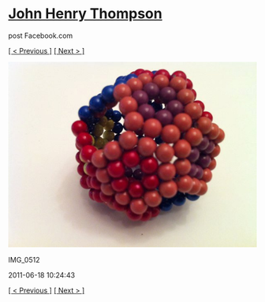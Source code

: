 # [John Henry Thompson](../README.md)
post Facebook.com

[[ < Previous ]](2011-06-18-7.md) [[ Next > ]](2011-06-18-9.md)

[![](../media/2011-06-18/Magnetic-Balls-IMG_0512.jpg)](../README.md)

IMG_0512

2011-06-18 10:24:43

[[ < Previous ]](2011-06-18-7.md) [[ Next > ]](2011-06-18-9.md)